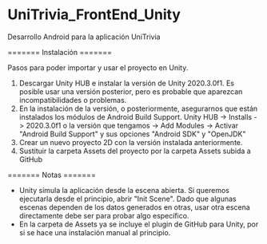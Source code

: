 # UniTrivia_FrontEnd_Unity
Desarrollo Android para la aplicación UniTrivia

======= Instalación =======

Pasos para poder importar y usar el proyecto en Unity.
  1) Descargar Unity HUB e instalar la versión de Unity 2020.3.0f1. Es posible usar una versión posterior, pero es probable que aparezcan incompatibilidades o problemas.
  2) En la instalación de la versión, o posteriormente, asegurarnos que están instalados los módulos de Android Build Support.
        Unity HUB -> Installs -> 2020.3.0f1 o la versión que tengamos -> Add Modules -> Activar "Android Build Support" y sus opciones "Android SDK" y "OpenJDK"
  3) Crear un nuevo proyecto 2D con la versión instalada anteriormente.
  4) Sustituir la carpeta Assets del proyecto por la carpeta Assets subida a GitHub

======= Notas =======

- Unity simula la aplicación desde la escena abierta. Si queremos ejecutarla desde el principio, abrir "Init Scene". Dado que algunas escenas dependen de los datos generados en otras, usar otra escena directamente debe ser para probar algo específico.
- En la carpeta de Assets ya se incluye el plugin de GitHub para Unity, por si se hace una instalación manual al principio.
